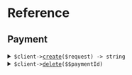 # Reference
## Payment
<details><summary><code>$client-><a href="/Seed/Payment/PaymentClient.php">create</a>($request) -> string</code></summary>
<dl>
<dd>

#### 🔌 Usage

<dl>
<dd>

<dl>
<dd>

```php
$client->payment->create(
    $request,
);
```
</dd>
</dl>
</dd>
</dl>

#### ⚙️ Parameters

<dl>
<dd>

<dl>
<dd>

**$request:** `\Seed\Payment\Requests\CreatePaymentRequest` 
    
</dd>
</dl>
</dd>
</dl>


</dd>
</dl>
</details>

<details><summary><code>$client-><a href="/Seed/Payment/PaymentClient.php">delete</a>($$paymentId)</code></summary>
<dl>
<dd>

#### 🔌 Usage

<dl>
<dd>

<dl>
<dd>

```php
$client->payment->delete(
    paymentId: $paymentId,
);
```
</dd>
</dl>
</dd>
</dl>

#### ⚙️ Parameters

<dl>
<dd>

<dl>
<dd>

**$paymentId:** `string` 
    
</dd>
</dl>
</dd>
</dl>


</dd>
</dl>
</details>
